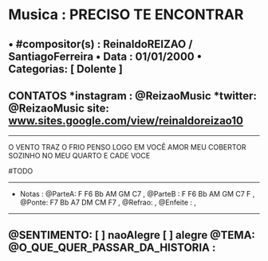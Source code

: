 # Musica : PRECISO TE ENCONTRAR
• #compositor(s) : ReinaldoREIZAO / SantiagoFerreira
• Data :  01/01/2000
• Categorias: [ Dolente ]
---
CONTATOS
*instagram : @ReizaoMusic   *twitter: @ReizaoMusic
site: www.sites.google.com/view/reinaldoreizao10
---
------------------------------------

O VENTO TRAZ O FRIO
PENSO LOGO EM VOCÊ AMOR MEU COBERTOR
SOZINHO NO MEU QUARTO E CADE VOCE

#TODO

---
* Notas :
@ParteA:  F F6 Bb AM GM C7 ,
@ParteB :  F F6 Bb AM GM C7 F ,
@Ponte: F7 Bb A7 DM CM F7  ,
@Refrao:   ,
@Enfeite :   ,
---
@SENTIMENTO: [  ] naoAlegre [ ] alegre
@TEMA:
@O_QUE_QUER_PASSAR_DA_HISTORIA :
---
